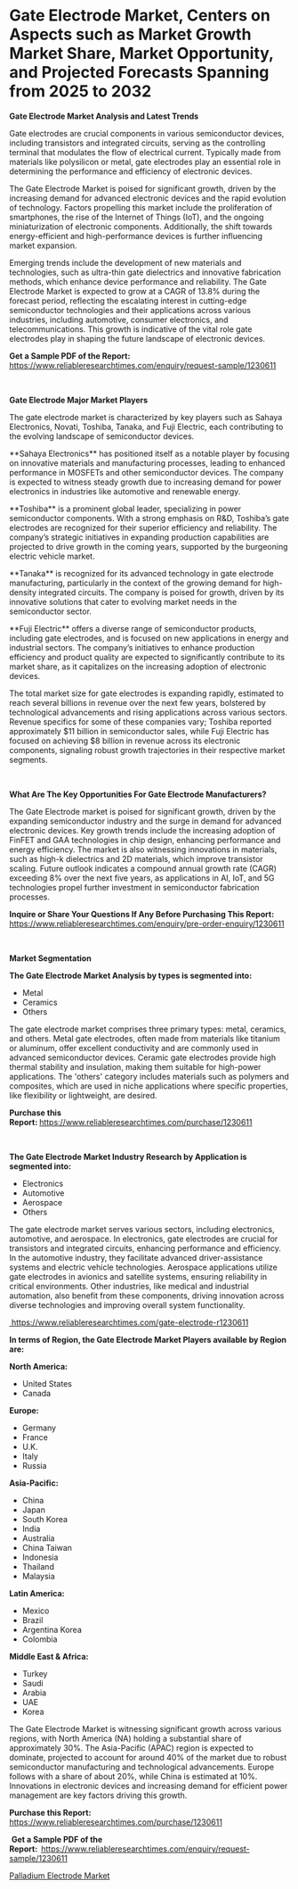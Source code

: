<p><h1>Gate Electrode Market, Centers on Aspects such as Market Growth Market Share, Market Opportunity, and Projected Forecasts Spanning from 2025 to 2032</h1></p><p><strong>Gate Electrode Market Analysis and Latest Trends</strong></p>
<p><p>Gate electrodes are crucial components in various semiconductor devices, including transistors and integrated circuits, serving as the controlling terminal that modulates the flow of electrical current. Typically made from materials like polysilicon or metal, gate electrodes play an essential role in determining the performance and efficiency of electronic devices.</p><p>The Gate Electrode Market is poised for significant growth, driven by the increasing demand for advanced electronic devices and the rapid evolution of technology. Factors propelling this market include the proliferation of smartphones, the rise of the Internet of Things (IoT), and the ongoing miniaturization of electronic components. Additionally, the shift towards energy-efficient and high-performance devices is further influencing market expansion.</p><p>Emerging trends include the development of new materials and technologies, such as ultra-thin gate dielectrics and innovative fabrication methods, which enhance device performance and reliability. The Gate Electrode Market is expected to grow at a CAGR of 13.8% during the forecast period, reflecting the escalating interest in cutting-edge semiconductor technologies and their applications across various industries, including automotive, consumer electronics, and telecommunications. This growth is indicative of the vital role gate electrodes play in shaping the future landscape of electronic devices.</p></p>
<p><strong>Get a Sample PDF of the Report:&nbsp;</strong> <a href="https://www.reliableresearchtimes.com/enquiry/request-sample/1230611?utm_campaign=2182&utm_medium=2&utm_source=Github&utm_content=ia&utm_term=10022025&utm_id=gate-electrode">https://www.reliableresearchtimes.com/enquiry/request-sample/1230611</a></p>
<p>&nbsp;</p>
<p><strong>Gate Electrode Major Market Players</strong></p>
<p><p>The gate electrode market is characterized by key players such as Sahaya Electronics, Novati, Toshiba, Tanaka, and Fuji Electric, each contributing to the evolving landscape of semiconductor devices.</p><p>**Sahaya Electronics** has positioned itself as a notable player by focusing on innovative materials and manufacturing processes, leading to enhanced performance in MOSFETs and other semiconductor devices. The company is expected to witness steady growth due to increasing demand for power electronics in industries like automotive and renewable energy.</p><p>**Toshiba** is a prominent global leader, specializing in power semiconductor components. With a strong emphasis on R&D, Toshiba’s gate electrodes are recognized for their superior efficiency and reliability. The company’s strategic initiatives in expanding production capabilities are projected to drive growth in the coming years, supported by the burgeoning electric vehicle market.</p><p>**Tanaka** is recognized for its advanced technology in gate electrode manufacturing, particularly in the context of the growing demand for high-density integrated circuits. The company is poised for growth, driven by its innovative solutions that cater to evolving market needs in the semiconductor sector.</p><p>**Fuji Electric** offers a diverse range of semiconductor products, including gate electrodes, and is focused on new applications in energy and industrial sectors. The company’s initiatives to enhance production efficiency and product quality are expected to significantly contribute to its market share, as it capitalizes on the increasing adoption of electronic devices.</p><p>The total market size for gate electrodes is expanding rapidly, estimated to reach several billions in revenue over the next few years, bolstered by technological advancements and rising applications across various sectors. Revenue specifics for some of these companies vary; Toshiba reported approximately $11 billion in semiconductor sales, while Fuji Electric has focused on achieving $8 billion in revenue across its electronic components, signaling robust growth trajectories in their respective market segments.</p></p>
<p>&nbsp;</p>
<p><strong>What Are The Key Opportunities For Gate Electrode Manufacturers?</strong></p>
<p><p>The Gate Electrode market is poised for significant growth, driven by the expanding semiconductor industry and the surge in demand for advanced electronic devices. Key growth trends include the increasing adoption of FinFET and GAA technologies in chip design, enhancing performance and energy efficiency. The market is also witnessing innovations in materials, such as high-k dielectrics and 2D materials, which improve transistor scaling. Future outlook indicates a compound annual growth rate (CAGR) exceeding 8% over the next five years, as applications in AI, IoT, and 5G technologies propel further investment in semiconductor fabrication processes.</p></p>
<p><strong>Inquire or Share Your Questions If Any Before Purchasing This Report:</strong> <a href="https://www.reliableresearchtimes.com/enquiry/pre-order-enquiry/1230611?utm_campaign=2182&utm_medium=2&utm_source=Github&utm_content=ia&utm_term=10022025&utm_id=gate-electrode">https://www.reliableresearchtimes.com/enquiry/pre-order-enquiry/1230611</a></p>
<p>&nbsp;</p>
<p><strong>Market Segmentation</strong></p>
<p><strong>The Gate Electrode Market Analysis by types is segmented into:</strong></p>
<p><ul><li>Metal</li><li>Ceramics</li><li>Others</li></ul></p>
<p><p>The gate electrode market comprises three primary types: metal, ceramics, and others. Metal gate electrodes, often made from materials like titanium or aluminum, offer excellent conductivity and are commonly used in advanced semiconductor devices. Ceramic gate electrodes provide high thermal stability and insulation, making them suitable for high-power applications. The 'others' category includes materials such as polymers and composites, which are used in niche applications where specific properties, like flexibility or lightweight, are desired.</p></p>
<p><strong>Purchase this Report:&nbsp;</strong><a href="https://www.reliableresearchtimes.com/purchase/1230611?utm_campaign=2182&utm_medium=2&utm_source=Github&utm_content=ia&utm_term=10022025&utm_id=gate-electrode">https://www.reliableresearchtimes.com/purchase/1230611</a></p>
<p>&nbsp;</p>
<p><strong>The Gate Electrode Market Industry Research by Application is segmented into:</strong></p>
<p><ul><li>Electronics</li><li>Automotive</li><li>Aerospace</li><li>Others</li></ul></p>
<p><p>The gate electrode market serves various sectors, including electronics, automotive, and aerospace. In electronics, gate electrodes are crucial for transistors and integrated circuits, enhancing performance and efficiency. In the automotive industry, they facilitate advanced driver-assistance systems and electric vehicle technologies. Aerospace applications utilize gate electrodes in avionics and satellite systems, ensuring reliability in critical environments. Other industries, like medical and industrial automation, also benefit from these components, driving innovation across diverse technologies and improving overall system functionality.</p></p>
<p><a href="https://www.reliableresearchtimes.com/gate-electrode-r1230611?utm_campaign=2182&utm_medium=2&utm_source=Github&utm_content=ia&utm_term=10022025&utm_id=gate-electrode">&nbsp;https://www.reliableresearchtimes.com/gate-electrode-r1230611</a></p>
<p><strong>In terms of Region, the Gate Electrode Market Players available by Region are:</strong></p>
<p>
    <p> <strong> North America: </strong>
        <ul>
            <li>United States</li>
            <li>Canada</li>
        </ul>
        </p> 
    <p> <strong> Europe: </strong>
        <ul>
            <li>Germany</li>
            <li>France</li>
            <li>U.K.</li>
            <li>Italy</li>
            <li>Russia</li>
        </ul>
        </p> 
    <p> <strong> Asia-Pacific: </strong>
        <ul>
            <li>China</li>
            <li>Japan</li>
            <li>South Korea</li>
            <li>India</li>
            <li>Australia</li>
            <li>China Taiwan</li>
            <li>Indonesia</li>
            <li>Thailand</li>
            <li>Malaysia</li>
        </ul>
        </p> 
    <p> <strong> Latin America: </strong>
        <ul>
            <li>Mexico</li>
            <li>Brazil</li>
            <li>Argentina Korea</li>
            <li>Colombia</li>
        </ul>
        </p> 
    <p> <strong> Middle East & Africa: </strong>
        <ul>
            <li>Turkey</li>
            <li>Saudi</li>
            <li>Arabia</li>
            <li>UAE</li>
            <li>Korea</li>
        </ul>
    </p>
    </p>
<p><p>The Gate Electrode Market is witnessing significant growth across various regions, with North America (NA) holding a substantial share of approximately 30%. The Asia-Pacific (APAC) region is expected to dominate, projected to account for around 40% of the market due to robust semiconductor manufacturing and technological advancements. Europe follows with a share of about 20%, while China is estimated at 10%. Innovations in electronic devices and increasing demand for efficient power management are key factors driving this growth.</p></p>
<p><strong>Purchase this Report: </strong><a href="https://www.reliableresearchtimes.com/purchase/1230611?utm_campaign=2182&utm_medium=2&utm_source=Github&utm_content=ia&utm_term=10022025&utm_id=gate-electrode">https://www.reliableresearchtimes.com/purchase/1230611</a></p>
<p>&nbsp;<strong>Get a Sample PDF of the Report:&nbsp;&nbsp;</strong><a href="https://www.reliableresearchtimes.com/enquiry/request-sample/1230611?utm_campaign=2182&utm_medium=2&utm_source=Github&utm_content=ia&utm_term=10022025&utm_id=gate-electrode">https://www.reliableresearchtimes.com/enquiry/request-sample/1230611</a></p>
<p><strong></strong></p>
<p><p><a href="https://github.com/tona7vba/Market-Research-Report-List-1/blob/main/palladium-electrode-market.md?utm_campaign=2182&utm_medium=2&utm_source=Github&utm_content=ia&utm_term=10022025&utm_id=gate-electrode">Palladium Electrode Market</a></p></p>